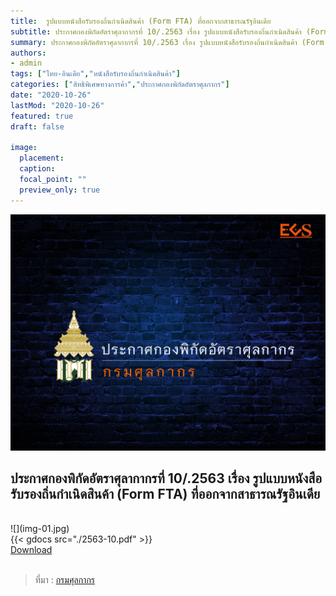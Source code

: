 ```yaml
---
title:  รูปแบบหนังสือรับรองถิ่นกำเนิดสินค้า (Form FTA) ที่ออกจากสาธารณรัฐอินเดีย
subtitle: ประกาศกองพิกัดอัตราศุลากากรที่ 10/.2563 เรื่อง รูปแบบหนังสือรับรองถิ่นกำเนิดสินค้า (Form FTA) ที่ออกจากสาธารณรัฐอินเดีย 
summary: ประกาศกองพิกัดอัตราศุลากากรที่ 10/.2563 เรื่อง รูปแบบหนังสือรับรองถิ่นกำเนิดสินค้า (Form FTA) ที่ออกจากสาธารณรัฐอินเดีย
authors:
- admin
tags: ["ไทย-อินเดีย","หนังสือรับรองถิ่นกำเนิดสินค้า"]
categories: ["สิทธิพิเศษทางการค้า","ประกาศกองพิกัดอัตราศุลกากร"]
date: "2020-10-26"
lastMod: "2020-10-26"
featured: true
draft: false

image:
  placement: 
  caption: 
  focal_point: ""
  preview_only: true
---
```

![](featured.png)

## ประกาศกองพิกัดอัตราศุลากากรที่ 10/.2563 เรื่อง รูปแบบหนังสือรับรองถิ่นกำเนิดสินค้า (Form FTA) ที่ออกจากสาธารณรัฐอินเดีย 
<br>
![](img-01.jpg)

<br>
{{< gdocs src="./2563-10.pdf" >}}

<br>

<div class="article-tags">
<a class="badge badge-danger" href="./2563-10.pdf" target="_blank" id="download_files_new">Download </a> <i id="files" class=" fas fa-file-pdf"></i>
</div>
 

<br>

> ที่มา : [กรมศุลกากร](http://www.customs.go.th/cont_strc_simple_with_date.php?current_id=14232832414c505f47464b4a464a4e)